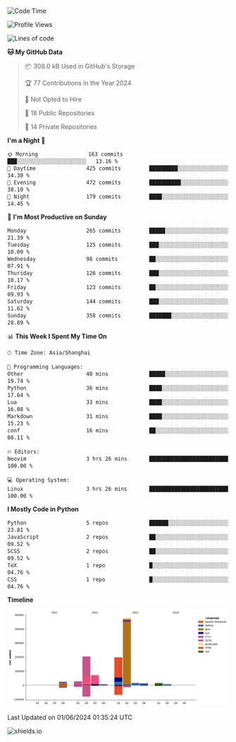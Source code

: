 <!--START_SECTION:waka-->
![Code Time](http://img.shields.io/badge/Code%20Time-426%20hrs%2011%20mins-blue)

![Profile Views](http://img.shields.io/badge/Profile%20Views-1-blue)

![Lines of code](https://img.shields.io/badge/From%20Hello%20World%20I%27ve%20Written-1.1%20million%20lines%20of%20code-blue)

**🐱 My GitHub Data** 

> 📦 308.0 kB Used in GitHub's Storage 
 > 
> 🏆 77 Contributions in the Year 2024
 > 
> 🚫 Not Opted to Hire
 > 
> 📜 18 Public Repositories 
 > 
> 🔑 14 Private Repositories 
 > 
**I'm a Night 🦉** 

```text
🌞 Morning                163 commits         ███░░░░░░░░░░░░░░░░░░░░░░   13.16 % 
🌆 Daytime                425 commits         █████████░░░░░░░░░░░░░░░░   34.30 % 
🌃 Evening                472 commits         ██████████░░░░░░░░░░░░░░░   38.10 % 
🌙 Night                  179 commits         ████░░░░░░░░░░░░░░░░░░░░░   14.45 % 
```
📅 **I'm Most Productive on Sunday** 

```text
Monday                   265 commits         █████░░░░░░░░░░░░░░░░░░░░   21.39 % 
Tuesday                  125 commits         ███░░░░░░░░░░░░░░░░░░░░░░   10.09 % 
Wednesday                98 commits          ██░░░░░░░░░░░░░░░░░░░░░░░   07.91 % 
Thursday                 126 commits         ███░░░░░░░░░░░░░░░░░░░░░░   10.17 % 
Friday                   123 commits         ██░░░░░░░░░░░░░░░░░░░░░░░   09.93 % 
Saturday                 144 commits         ███░░░░░░░░░░░░░░░░░░░░░░   11.62 % 
Sunday                   358 commits         ███████░░░░░░░░░░░░░░░░░░   28.89 % 
```


📊 **This Week I Spent My Time On** 

```text
🕑︎ Time Zone: Asia/Shanghai

💬 Programming Languages: 
Other                    40 mins             █████░░░░░░░░░░░░░░░░░░░░   19.74 % 
Python                   36 mins             ████░░░░░░░░░░░░░░░░░░░░░   17.64 % 
Lua                      33 mins             ████░░░░░░░░░░░░░░░░░░░░░   16.08 % 
Markdown                 31 mins             ████░░░░░░░░░░░░░░░░░░░░░   15.23 % 
conf                     16 mins             ██░░░░░░░░░░░░░░░░░░░░░░░   08.11 % 

🔥 Editors: 
Neovim                   3 hrs 26 mins       █████████████████████████   100.00 % 

💻 Operating System: 
Linux                    3 hrs 26 mins       █████████████████████████   100.00 % 
```

**I Mostly Code in Python** 

```text
Python                   5 repos             ██████░░░░░░░░░░░░░░░░░░░   23.81 % 
JavaScript               2 repos             ██░░░░░░░░░░░░░░░░░░░░░░░   09.52 % 
SCSS                     2 repos             ██░░░░░░░░░░░░░░░░░░░░░░░   09.52 % 
TeX                      1 repo              █░░░░░░░░░░░░░░░░░░░░░░░░   04.76 % 
CSS                      1 repo              █░░░░░░░░░░░░░░░░░░░░░░░░   04.76 % 
```



**Timeline**

![Lines of Code chart](https://raw.githubusercontent.com/kopp4/kopp4/main/assets/bar_graph.png)


 Last Updated on 01/06/2024 01:35:24 UTC
<!--END_SECTION:waka-->
![shields.io](https://img.shields.io/github/commit-activity/w/kopp4/kopp4?color=g&label=abusing%20bot&style=flat-square)
